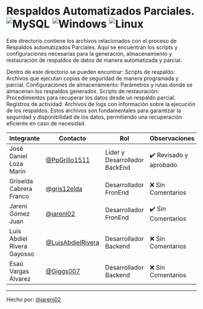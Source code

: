 # Respaldos Automatizados Parciales. ![MySQL](https://img.shields.io/badge/MySQL-00000F?style=for-the-badge&logo=mysql&logoColor=white) ![Windows](https://img.shields.io/badge/Windows-0078D6?style=for-the-badge&logo=windows&logoColor=white) ![Linux](https://img.shields.io/badge/Linux-FCC624?style=for-the-badge&logo=linux&logoColor=black)
 
Este directorio contiene los archivos relacionados con el proceso de Respaldos automatizados Parciales. Aquí se encuentran los scripts y configuraciones necesarias para la generación, almacenamiento y restauración de respaldos de datos de manera automatizada y parcial.

Dentro de este directorio se pueden encontrar:
Scripts de respaldo: Archivos que ejecutan copias de seguridad de manera programada y parcial.
Configuraciones de almacenamiento: Parámetros y rutas donde se almacenan los respaldos generados.
Scripts de restauración: Procedimientos para recuperar los datos desde un respaldo parcial.
Registros de actividad: Archivos de logs con información sobre la ejecución de los respaldos.
Estos archivos son fundamentales para garantizar la seguridad y disponibilidad de los datos, permitiendo una recuperación eficiente en caso de necesidad.


|Integrante|Contacto|Rol|Observaciones|
|------------|--------|---|---|
|José Daniel Loza Marín |[@PpGrillo1511](https://github.com/PpGrillo1511)|Líder y Desarrollador BackEnd|✔️  Revisado y aprobado|
|Griselda Cabrera Franco |[@gris12elda](https://github.com/gris12elda)|Desarrollador FronEnd|❌ Sin Comentarios|
|Jareni Gómez Juan |[@jareni02](https://github.com/jareni02)|Desarrollador FronEnd|✔️ Sin Comentarios|
|Luis Abdiel Rivera Gayosso |[@LuisAbdielRivera](https://github.com/LuisAbdielRivera)|Desarrollador Backend|❌ Sin Comentarios|
|Esaú Vargas Álvarez |[@Giggs007](https://github.com/Giggs007)|Desarrollador Backend|❌ Sin Comentarios|

---
Hecho por: [@jareni02](https://github.com/jareni02)
